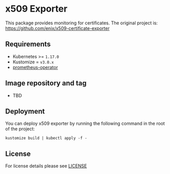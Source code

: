 # x509 Exporter

This package provides monitoring for certificates.
The original project is: https://github.com/enix/x509-certificate-exporter


## Requirements

- Kubernetes >= `1.17.0`
- Kustomize = `v3.0.x`
- [prometheus-operator](../prometheus-operator)


## Image repository and tag

* TBD


## Deployment

You can deploy x509 exporter by running the following command in the root of the project:

```shell
kustomize build | kubectl apply -f -
```


## License

For license details please see [LICENSE](../../LICENSE)
